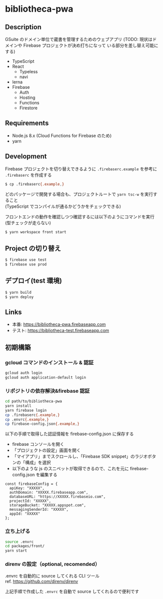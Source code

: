 # bibliotheca-pwa

## Description

GSuite のドメイン単位で蔵書を管理するためのウェブアプリ (TODO: 現状はドメインや Firebase プロジェクトが決め打ちになって
いる部分を差し替え可能にする)

- TypeScript
- React
  - Typeless
  - navi
- lerna
- Firebase
  - Auth
  - Hosting
  - Functions
  - Firestore

## Requirements

- Node.js 8.x (Cloud Functions for Firebase のため)
- yarn

## Development

Firebase プロジェクトを切り替えできるように `.firebaserc.example` を参考に `.firebaserc` を作成する

```bash
$ cp .firebaserc{.example,}
```

どのパッケージで開発する場合も、プロジェクトルートで `yarn tsc-w` を実行すること  
(TypeScript でコンパイルが通るかどうかをチェックできる)

フロントエンドの動作を確認しつつ確認するには以下のようにコマンドを実行(型チェックが走らない)

```bash
$ yarn workspace front start
```

## Project の切り替え

```bash
$ firebase use test
$ firebase use prod
```

## デプロイ(test 環境)

```bash
$ yarn build
$ yarn deploy
```

## Links

- 本番: https://bibliotheca-pwa.firebaseapp.com
- テスト: https://bibliotheca-test.firebaseapp.com

## 初期構築

### gcloud コマンドのインストール & 認証

```bash
gcloud auth login
gcloud auth application-default login
```

### リポジトリの依存解決&firebase 認証

```bash
cd path/to/bibliotheca-pwa
yarn install
yarn firebase login
cp .firebaserc{.example,}
cp .envrc{.example,}
cp firebase-config.json{.example,}
```

以下の手順で取得した認証情報を firebase-config.json に保存する

- firebase コンソールを開く
- 「プロジェクトの設定」画面を開く
- 「マイアプリ」までスクロールし、「Firebase SDK snippet」のラジオボタンの「構成」を選択
- 以下のような js のスニペットが取得できるので、これを元に firebase-config.json を編集する

```
const firebaseConfig = {
  apiKey: "XXXXX",
  authDomain: "XXXXX.firebaseapp.com",
  databaseURL: "https://XXXXX.firebaseio.com",
  projectId: "XXXXX",
  storageBucket: "XXXXX.appspot.com",
  messagingSenderId: "XXXXX",
  appId: "XXXXX"
};
```

### 立ち上げる

```bash
source .envrc
cd packages/front/
yarn start
```

### direnv の設定（optional, recomended）

.envrc を自動的に source してくれる CLI ツール  
ref. https://github.com/direnv/direnv

上記手順で作成した `.envrc` を自動で source してくれるので便利です
